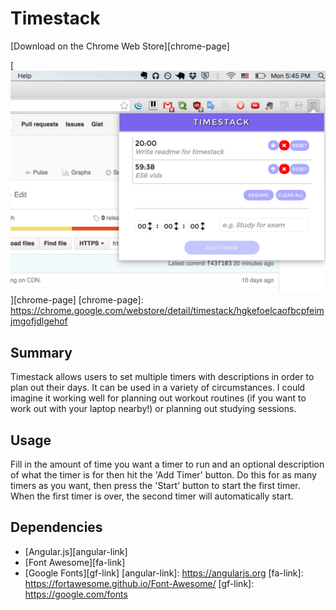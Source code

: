 # Timestack

[Download on the Chrome Web Store][chrome-page]

[![image](assets/timestack-image.png)][chrome-page]
[chrome-page]: https://chrome.google.com/webstore/detail/timestack/hgkefoelcaofbcpfeimjmgofjdlgehof

## Summary
  Timestack allows users to set multiple timers with descriptions in order to plan out their days. It can be used in a variety of circumstances. I could imagine it working well for planning out workout routines (if you want to work out with your laptop nearby!) or planning out studying sessions.

## Usage

Fill in the amount of time you want a timer to run and an optional description of what the timer is for then hit the 'Add Timer' button. Do this for as many timers as you want, then press the 'Start' button to start the first timer. When the first timer is over, the second timer will automatically start.

## Dependencies

* [Angular.js][angular-link]
* [Font Awesome][fa-link]
* [Google Fonts][gf-link]
[angular-link]: https://angularjs.org
[fa-link]: https://fortawesome.github.io/Font-Awesome/
[gf-link]: https://google.com/fonts
